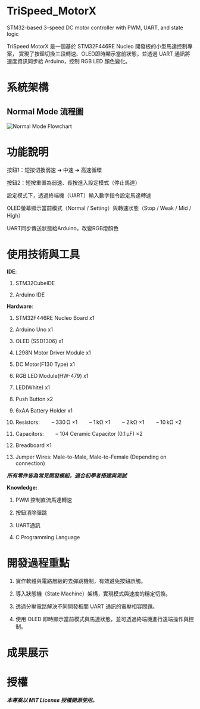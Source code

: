 # TriSpeed_MotorX
STM32-based 3-speed DC motor controller with PWM, UART, and state logic

TriSpeed MotorX 是一個基於 STM32F446RE Nucleo 開發板的小型馬達控制專案，
實現了按鈕切換三段轉速、OLED即時顯示當前狀態，並透過 UART 通訊將速度資訊同步給 Arduino，控制 RGB LED 顏色變化。

# 系統架構
## Normal Mode 流程圖
![Normal Mode Flowchart](images/Normal_Mode_Flowchart2.png)


# 功能說明

按鈕1：短按切換弱速 ➔ 中速 ➔ 高速循環

按鈕2：短按重置為弱速、長按進入設定模式（停止馬達）

設定模式下，透過終端機（UART）輸入數字指令設定馬達轉速

OLED螢幕顯示當前模式（Normal / Setting）與轉速狀態（Stop / Weak / Mid / High）

UART同步傳送狀態給Arduino，改變RGB燈顏色


# 使用技術與工具

**IDE**: 

1. STM32CubeIDE
   
2. Arduino IDE

**Hardware**: 

1. STM32F446RE Nucleo Board x1
 
2. Arduino Uno x1
 
3. OLED (SSD1306) x1
 
4. L298N Motor Driver Module x1
 
5. DC Motor(F130 Type) x1
 
6. RGB LED Module(HW-479) x1
 
7. LED(White) x1
 
8. Push Button x2
 
9. 6xAA Battery Holder x1

10. Resistors:
    – 330 Ω ×1
    – 1 kΩ ×1
    – 2 kΩ ×1
    – 10 kΩ ×2

11. Capacitors:
    – 104 Ceramic Capacitor (0.1 µF) ×2

12. Breadboard ×1

13. Jumper Wires: Male-to-Male, Male-to-Female (Depending on connection)

***所有零件皆為常見開發模組，適合初學者搭建與測試***

**Knowledge:**

1. PWM 控制直流馬達轉速
   
2. 按鈕消除彈跳
 
3. UART通訊
 
4. C Programming Language

# 開發過程重點

1. 實作軟體與電路層級的去彈跳機制，有效避免按鈕誤觸。

2. 導入狀態機（State Machine）架構，實現模式與速度的穩定切換。

3. 透過分壓電路解決不同開發板間 UART 通訊的電壓相容問題。

4. 使用 OLED 即時顯示當前模式與馬達狀態，並可透過終端機進行遠端操作與控制。

# 成果展示


# 授權
***本專案以 MIT License 授權開源使用。***
